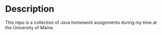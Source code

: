 # Description
This repo is a collection of Java homework assignments during my time at the University of Maine.
